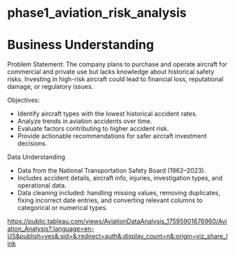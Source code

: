 # phase1_aviation_risk_analysis

# Business Understanding

Problem Statement:
The company plans to purchase and operate aircraft for commercial and private use but lacks knowledge about historical safety risks. Investing in high-risk aircraft could lead to financial loss, reputational damage, or regulatory issues.

Objectives:
- Identify aircraft types with the lowest historical accident rates.
- Analyze trends in aviation accidents over time.
- Evaluate factors contributing to higher accident risk.
- Provide actionable recommendations for safer aircraft investment decisions.

Data Understanding
- Data from the National Transportation Safety Board (1962–2023).
- Includes accident details, aircraft info, injuries, investigation types, and operational data.
- Data cleaning included: handling missing values, removing duplicates, fixing incorrect date entries, and converting relevant columns to categorical or numerical types.

https://public.tableau.com/views/AviationDataAnalysis_17595901676960/Aviation_Analysis?:language=en-US&publish=yes&:sid=&:redirect=auth&:display_count=n&:origin=viz_share_link
